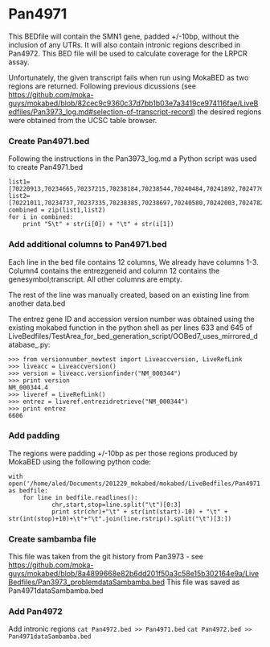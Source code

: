 # Pan4971
This BEDfile will contain the SMN1 gene, padded +/-10bp, without the inclusion of any UTRs. It will also contain intronic regions described in Pan4972. This BED file will be used to calculate coverage for the LRPCR assay.

Unfortunately, the given transcript fails when run using MokaBED as two regions are returned. Following previous dicussions (see https://github.com/moka-guys/mokabed/blob/82cec9c9360c37d7bb1b03e7a3419ce974116fae/LiveBedfiles/Pan3973_log.md#selection-of-transcript-record) the desired regions were obtained from the UCSC table browser.

### Create Pan4971.bed
Following the instructions in the Pan3973_log.md a Python script was used to create Pan4971.bed
```
list1=[70220913,70234665,70237215,70238184,70238544,70240484,70241892,70247767,70248265]
list2=[70221011,70234737,70237335,70238385,70238697,70240580,70242003,70247821,70248842]
combined = zip(list1,list2)
for i in combined:
    print "5\t" + str(i[0]) + "\t" + str(i[1])
```

### Add additional columns to Pan4971.bed
Each line in the bed file contains 12 columns, We already have columns 1-3. Column4 contains the entrezgeneid and column 12 contains the genesymbol;transcript. All other columns are empty.

The rest of the line was manually created, based on an existing line from another data.bed

The entrez gene ID and accession version number was obtained using the existing mokabed function in the python shell as per lines 633 and 645 of LiveBedfiles/TestArea_for_bed_generation_script/OOBed7_uses_mirrored_database_.py:

```
>>> from versionnumber_newtest import Liveaccversion, LiveRefLink
>>> liveacc = Liveaccversion()
>>> version = liveacc.versionfinder("NM_000344")
>>> print version
NM_000344.4
>>> liveref = LiveRefLink()
>>> entrez = liveref.entrezidretrieve("NM_000344")
>>> print entrez
6606
```

### Add padding
The regions were padding +/-10bp as per those regions produced by MokaBED using the following python code:

```
with open('/home/aled/Documents/201229_mokabed/mokabed/LiveBedfiles/Pan4971.bed','r') as bedfile:
    for line in bedfile.readlines():
            chr,start,stop=line.split("\t")[0:3]
            print str(chr)+"\t" + str(int(start)-10) + "\t" + str(int(stop)+10)+\t"+"\t".join(line.rstrip().split("\t")[3:])
```

### Create sambamba file
This file was taken from the git history from Pan3973 - see https://github.com/moka-guys/mokabed/blob/8a4899668e82b6dd201f50a3c58e15b302164e9a/LiveBedfiles/Pan3973_problemdataSambamba.bed
This file was saved as Pan4971dataSambamba.bed


### Add Pan4972
Add intronic regions
`cat Pan4972.bed >> Pan4971.bed`
`cat Pan4972.bed >> Pan4971dataSambamba.bed` 